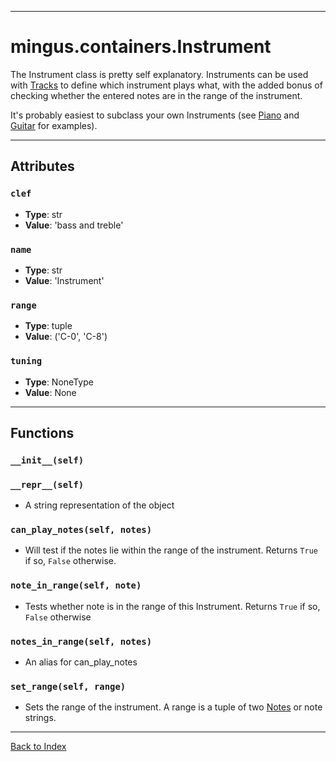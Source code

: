
---


# mingus.containers.Instrument #

The Instrument class is pretty self explanatory. Instruments can be used with [Tracks](refMingusContainersTrack.md) to define which instrument plays what, with the added bonus of checking whether the entered notes are in the range of the instrument.

It's probably easiest to subclass your own Instruments (see [Piano](refMingusContainersPiano.md) and [Guitar](refMingusContainersGuitar.md) for examples).


---


## Attributes ##

### `clef` ###

  * **Type**: str
  * **Value**: 'bass and treble'

### `name` ###

  * **Type**: str
  * **Value**: 'Instrument'

### `range` ###

  * **Type**: tuple
  * **Value**: ('C-0', 'C-8')

### `tuning` ###

  * **Type**: NoneType
  * **Value**: None


---


## Functions ##

### `__init__(self)` ###

### `__repr__(self)` ###

  * A string representation of the object

### `can_play_notes(self, notes)` ###

  * Will test if the notes lie within the range of the instrument. Returns `True` if so, `False` otherwise.

### `note_in_range(self, note)` ###

  * Tests whether note is in the range of this Instrument. Returns `True` if so, `False` otherwise

### `notes_in_range(self, notes)` ###

  * An alias for can\_play\_notes

### `set_range(self, range)` ###

  * Sets the range of the instrument. A range is a tuple of two [Notes](refMingusContainersNote.md) or note strings.


---


[Back to Index](mingusIndex.md)